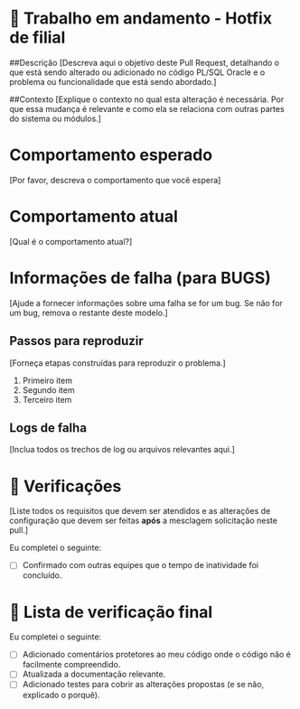 # 🚧 Trabalho em andamento - Hotfix de filial

##Descrição
[Descreva aqui o objetivo deste Pull Request, detalhando o que está sendo alterado ou adicionado no código PL/SQL Oracle e o problema ou funcionalidade que está sendo abordado.]

##Contexto
[Explique o contexto no qual esta alteração é necessária. Por que essa mudança é relevante e como ela se relaciona com outras partes do sistema ou módulos.]

# Comportamento esperado
[Por favor, descreva o comportamento que você espera]

# Comportamento atual
[Qual é o comportamento atual?]

# Informações de falha (para BUGS)
[Ajude a fornecer informações sobre uma falha se for um bug. Se não for um bug, remova o restante deste modelo.]

## Passos para reproduzir
[Forneça etapas construídas para reproduzir o problema.]

1. Primeiro item
2. Segundo item
3. Terceiro item

## Logs de falha
[Inclua todos os trechos de log ou arquivos relevantes aqui.]

# 🛬 Verificações
[Liste todos os requisitos que devem ser atendidos e as alterações de configuração que devem ser feitas **após** a mesclagem solicitação neste pull.]

Eu completei o seguinte:

- [ ] Confirmado com outras equipes que o tempo de inatividade foi concluído.

# 📣 Lista de verificação final

Eu completei o seguinte:
- [ ] Adicionado comentários protetores ao meu código onde o código não é facilmente compreendido.
- [ ] Atualizada a documentação relevante.
- [ ] Adicionado testes para cobrir as alterações propostas (e se não, explicado o porquê).